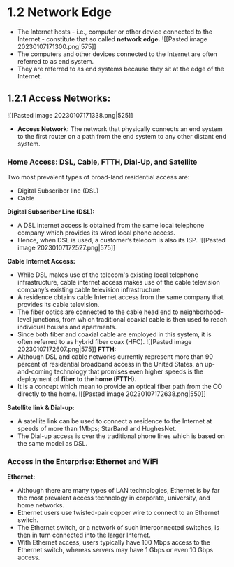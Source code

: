 # 1.2 Network Edge

- The Internet hosts - i.e., computer or other device connected to the Internet - constitute that so called **network edge.**
![[Pasted image 20230107171300.png|575]]
- The computers and other devices connected to the Internet are often referred to as end system.
- They are referred to as end systems because they sit at the edge of the Internet.

## 1.2.1 Access Networks:
![[Pasted image 20230107171338.png|525]]
- **Access Network:** The network that physically connects an end system to the first router on a path from the end system to any other distant end system.
### **Home Access: DSL, Cable, FTTH, Dial-Up, and Satellite**
Two most prevalent types of broad-land residential access are:
- Digital Subscriber line (DSL)
- Cable

**Digital Subscriber Line (DSL):**
- A DSL internet access is obtained from the same local telephone company which provides its wired local phone access.
- Hence, when DSL is used, a customer’s telecom is also its ISP.
![[Pasted image 20230107172527.png|575]]

**Cable Internet Access:**
- While DSL makes use of the telecom's existing local telephone infrastructure, cable internet access makes use of the cable television company’s existing cable television infrastructure.
- A residence obtains cable Internet access from the same company that provides its cable television.
- The fiber optics are connected to the cable head end to neighborhood-level junctions, from which traditional coaxial cable is then used to reach individual houses and apartments.
- Since both fiber and coaxial cable are employed in this system, it is often referred to as hybrid fiber coax (HFC).
![[Pasted image 20230107172607.png|575]]
**FTTH:**
- Although DSL and cable networks currently represent more than 90 percent of residential broadband access in the United States, an up-and-coming technology that promises even higher speeds is the deployment of **fiber to the home (FTTH).**
- It is a concept which mean to provide an optical fiber path from the CO directly to the home.
![[Pasted image 20230107172638.png|550]]

**Satellite link & Dial-up:**
- A satellite link can be used to connect a residence to the Internet at speeds of more than 1Mbps; StarBand and HughesNet.
- The Dial-up access is over the traditional phone lines which is based on the same model as DSL.

### **Access in the Enterprise: Ethernet and WiFi**
**Ethernet:**
- Although there are many types of LAN technologies, Ethernet is by far the most prevalent access technology in corporate, university, and home networks.
- Ethernet users use twisted-pair copper wire to connect to an Ethernet switch.
- The Ethernet switch, or a network of such interconnected switches, is then in turn connected into the larger Internet.
- With Ethernet access, users typically have 100 Mbps access to the Ethernet switch, whereas servers may have 1 Gbps or even 10 Gbps access.